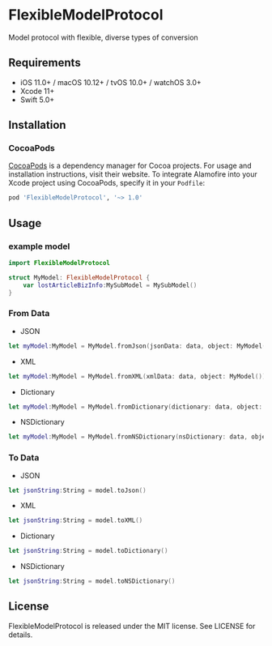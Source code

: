 # FlexibleModelProtocol

Model protocol with flexible, diverse types of conversion


## Requirements

- iOS 11.0+ / macOS 10.12+ / tvOS 10.0+ / watchOS 3.0+
- Xcode 11+
- Swift 5.0+

## Installation

### CocoaPods

[CocoaPods](https://cocoapods.org) is a dependency manager for Cocoa projects. For usage and installation instructions, visit their website. To integrate Alamofire into your Xcode project using CocoaPods, specify it in your `Podfile`:

```ruby
pod 'FlexibleModelProtocol', '~> 1.0'
```
## Usage

### example model 
```swift
import FlexibleModelProtocol

struct MyModel: FlexibleModelProtocol {
    var lostArticleBizInfo:MySubModel = MySubModel()
}
```

### From Data

 - JSON
 ```swift
 let myModel:MyModel = MyModel.fromJson(jsonData: data, object: MyModel())
 ```
 
 - XML
 ```swift
 let myModel:MyModel = MyModel.fromXML(xmlData: data, object: MyModel())
 ```
 
 - Dictionary
 ```swift
 let myModel:MyModel = MyModel.fromDictionary(dictionary: data, object: MyModel())
 ```
 
 - NSDictionary
 ```swift
 let myModel:MyModel = MyModel.fromNSDictionary(nsDictionary: data, object: MyModel())
 ```


### To Data

- JSON
```swift
let jsonString:String = model.toJson()
```

- XML
```swift
let jsonString:String = model.toXML()
```

- Dictionary
```swift
let jsonString:String = model.toDictionary()
```

- NSDictionary
```swift
let jsonString:String = model.toNSDictionary()
```


## License

FlexibleModelProtocol is released under the MIT license. See LICENSE for details.
